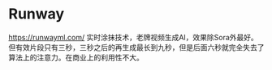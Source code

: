 # Runway
https://runwayml.com/
实时涂抹技术，老牌视频生成AI，效果除Sora外最好。但有效片段只有三秒，三秒之后的再生成最长到九秒，但是后面六秒就完全失去了算法上的注意力。在商业上的利用性不大。
